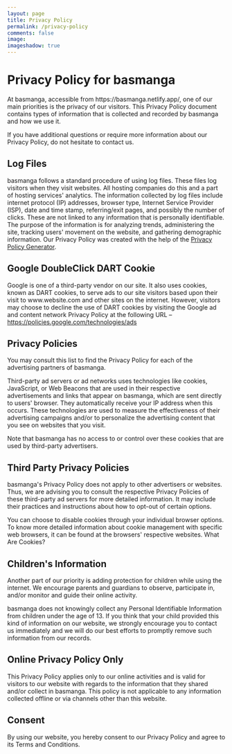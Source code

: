 ```yaml
---
layout: page
title: Privacy Policy
permalink: /privacy-policy
comments: false
image: 
imageshadow: true
--- 
```


<h1>Privacy Policy for basmanga</h1>

<p>At basmanga, accessible from https://basmanga.netlify.app/, one of our main priorities is the privacy of our visitors. This Privacy Policy document contains types of information that is collected and recorded by basmanga and how we use it.</p>

<p>If you have additional questions or require more information about our Privacy Policy, do not hesitate to contact us.</p>

<h2>Log Files</h2>

<p>basmanga follows a standard procedure of using log files. These files log visitors when they visit websites. All hosting companies do this and a part of hosting services' analytics. The information collected by log files include internet protocol (IP) addresses, browser type, Internet Service Provider (ISP), date and time stamp, referring/exit pages, and possibly the number of clicks. These are not linked to any information that is personally identifiable. The purpose of the information is for analyzing trends, administering the site, tracking users' movement on the website, and gathering demographic information. Our Privacy Policy was created with the help of the <a href="https://www.privacypolicyonline.com/privacy-policy-generator/">Privacy Policy Generator</a>.</p>


<h2>Google DoubleClick DART Cookie</h2>

<p>Google is one of a third-party vendor on our site. It also uses cookies, known as DART cookies, to serve ads to our site visitors based upon their visit to www.website.com and other sites on the internet. However, visitors may choose to decline the use of DART cookies by visiting the Google ad and content network Privacy Policy at the following URL – <a href="https://policies.google.com/technologies/ads">https://policies.google.com/technologies/ads</a></p>


<h2>Privacy Policies</h2>

<P>You may consult this list to find the Privacy Policy for each of the advertising partners of basmanga.</p>

<p>Third-party ad servers or ad networks uses technologies like cookies, JavaScript, or Web Beacons that are used in their respective advertisements and links that appear on basmanga, which are sent directly to users' browser. They automatically receive your IP address when this occurs. These technologies are used to measure the effectiveness of their advertising campaigns and/or to personalize the advertising content that you see on websites that you visit.</p>

<p>Note that basmanga has no access to or control over these cookies that are used by third-party advertisers.</p>

<h2>Third Party Privacy Policies</h2>

<p>basmanga's Privacy Policy does not apply to other advertisers or websites. Thus, we are advising you to consult the respective Privacy Policies of these third-party ad servers for more detailed information. It may include their practices and instructions about how to opt-out of certain options. </p>

<p>You can choose to disable cookies through your individual browser options. To know more detailed information about cookie management with specific web browsers, it can be found at the browsers' respective websites. What Are Cookies?</p>

<h2>Children's Information</h2>

<p>Another part of our priority is adding protection for children while using the internet. We encourage parents and guardians to observe, participate in, and/or monitor and guide their online activity.</p>

<p>basmanga does not knowingly collect any Personal Identifiable Information from children under the age of 13. If you think that your child provided this kind of information on our website, we strongly encourage you to contact us immediately and we will do our best efforts to promptly remove such information from our records.</p>

<h2>Online Privacy Policy Only</h2>

<p>This Privacy Policy applies only to our online activities and is valid for visitors to our website with regards to the information that they shared and/or collect in basmanga. This policy is not applicable to any information collected offline or via channels other than this website.</p>

<h2>Consent</h2>

<p>By using our website, you hereby consent to our Privacy Policy and agree to its Terms and Conditions.</p>
